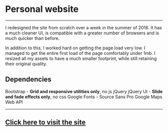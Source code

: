 # Personal website

-------------------
I redesigned the site from scratch over a week in the summer of 2016. It has a much cleaner UI, is compatible with a greater number of browsers and is much quicker than before.

In addition to this, I worked hard on getting the page load very low.  I managed to get the entire first load of the page comfortably under 1mb. I resized all my assets to have a much smaller footprint, while still retaining their original quality.

Dependencies
-----
Bootstrap - **Grid and responsive utilities only**, no js
jQuery
jQuery UI - **Slide and fade effects only**, no css
Google Fonts - Source Sans Pro
Google Maps Web API

-------------------

[Click here to visit the site](http://rohan.xyz)
----------
